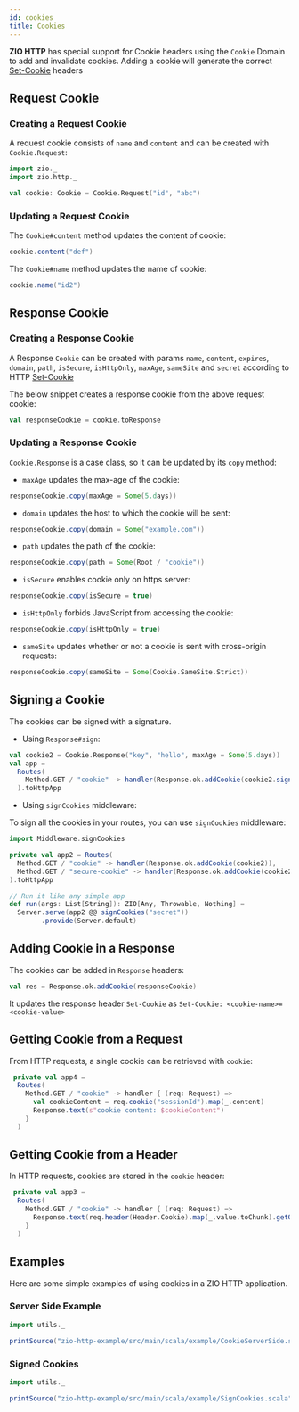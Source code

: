 ```yaml
---
id: cookies
title: Cookies
---
```


**ZIO HTTP** has special support for Cookie headers using the `Cookie` Domain to add and invalidate cookies. Adding a cookie will generate the correct [Set-Cookie](https://developer.mozilla.org/en-US/docs/Web/HTTP/Headers/Set-Cookie) headers

## Request Cookie

### Creating a Request Cookie

A request cookie consists of `name` and `content` and can be created with `Cookie.Request`:

```scala mdoc
import zio._
import zio.http._

val cookie: Cookie = Cookie.Request("id", "abc")
```

### Updating a Request Cookie

The `Cookie#content` method updates the content of cookie:

```scala mdoc
cookie.content("def")
```

The `Cookie#name` method updates the name of cookie:

```scala mdoc
cookie.name("id2")
```

## Response Cookie

### Creating a Response Cookie

A Response `Cookie` can be created with params `name`, `content`, `expires`, `domain`, `path`, `isSecure`, `isHttpOnly`, `maxAge`, `sameSite` and `secret` according to HTTP [Set-Cookie](https://developer.mozilla.org/en-US/docs/Web/HTTP/Headers/Set-Cookie)

The below snippet creates a response cookie from the above request cookie:

```scala mdoc:silent
val responseCookie = cookie.toResponse
```

### Updating a Response Cookie

`Cookie.Response` is a case class, so it can be updated by its `copy` method:

- `maxAge` updates the max-age of the cookie:

```scala mdoc:compile-only
responseCookie.copy(maxAge = Some(5.days))
```

- `domain` updates the host to which the cookie will be sent:

```scala mdoc:compile-only
responseCookie.copy(domain = Some("example.com"))
```

- `path` updates the path of the cookie:

```scala mdoc:compile-only
responseCookie.copy(path = Some(Root / "cookie"))
```

- `isSecure` enables cookie only on https server:

```scala mdoc:compile-only
responseCookie.copy(isSecure = true)
```

- `isHttpOnly` forbids JavaScript from accessing the cookie:

```scala mdoc:compile-only
responseCookie.copy(isHttpOnly = true)
```

- `sameSite` updates whether or not a cookie is sent with cross-origin requests:

```scala mdoc:compile-only
responseCookie.copy(sameSite = Some(Cookie.SameSite.Strict))
```

## Signing a Cookie

The cookies can be signed with a signature.

- Using `Response#sign`:

```scala mdoc:silent
val cookie2 = Cookie.Response("key", "hello", maxAge = Some(5.days))
val app = 
  Routes(
    Method.GET / "cookie" -> handler(Response.ok.addCookie(cookie2.sign("secret")))
  ).toHttpApp
```

- Using `signCookies` middleware:

To sign all the cookies in your routes, you can use `signCookies` middleware:

```scala mdoc:compile-only
import Middleware.signCookies

private val app2 = Routes(
  Method.GET / "cookie" -> handler(Response.ok.addCookie(cookie2)),
  Method.GET / "secure-cookie" -> handler(Response.ok.addCookie(cookie2.copy(isSecure = true)))
).toHttpApp

// Run it like any simple app
def run(args: List[String]): ZIO[Any, Throwable, Nothing] =
  Server.serve(app2 @@ signCookies("secret"))
        .provide(Server.default)
``` 

## Adding Cookie in a Response

The cookies can be added in `Response` headers:

```scala mdoc:compile-only
val res = Response.ok.addCookie(responseCookie)
```

It updates the response header `Set-Cookie` as ```Set-Cookie: <cookie-name>=<cookie-value>```

## Getting Cookie from a Request

From HTTP requests, a single cookie can be retrieved with `cookie`:

```scala mdoc:compile-only
 private val app4 = 
  Routes(
    Method.GET / "cookie" -> handler { (req: Request) =>
      val cookieContent = req.cookie("sessionId").map(_.content)
      Response.text(s"cookie content: $cookieContent")
    }
  )
```

## Getting Cookie from a Header

In HTTP requests, cookies are stored in the `cookie` header:

```scala mdoc:compile-only
 private val app3 = 
  Routes(
    Method.GET / "cookie" -> handler { (req: Request) =>
      Response.text(req.header(Header.Cookie).map(_.value.toChunk).getOrElse(Chunk.empty).mkString(""))
    }
  )
```

## Examples

Here are some simple examples of using cookies in a ZIO HTTP application.

### Server Side Example

```scala mdoc:passthrough
import utils._

printSource("zio-http-example/src/main/scala/example/CookieServerSide.scala")
```

### Signed Cookies

```scala mdoc:passthrough
import utils._

printSource("zio-http-example/src/main/scala/example/SignCookies.scala")
```
